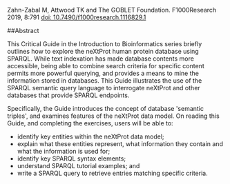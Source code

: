 Zahn-Zabal M, Attwood TK and The GOBLET Foundation. F1000Research 2019, 8:791 [doi: 10.7490/f1000research.1116829.1](https://doi.org/10.7490/f1000research.1116829.1)

##Abstract

This Critical Guide in the Introduction to Bioinformatics series briefly outlines how to explore the neXtProt human protein database using SPARQL. While text indexation has made database contents more accessible, being able to combine search criteria for specific content permits more powerful querying, and provides a means to mine the information stored in databases. This Guide illustrates the use of the SPARQL semantic query language to interrogate neXtProt and other databases that provide SPARQL endpoints.

Specifically, the Guide introduces the concept of database 'semantic triples', and examines features of the neXtProt data model. On reading this Guide, and completing the exercises, users will be able to:

* identify key entities within the neXtProt data model;
* explain what these entities represent, what information they contain and what the information is used for;
* identify key SPARQL syntax elements;
* understand SPARQL tutorial examples; and
* write a SPARQL query to retrieve entries matching specific criteria.
